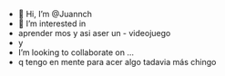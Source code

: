 - 👋 Hi, I’m @Juannch
- 👀 I’m interested in
- aprender mos y asi aser un       -  videojuego 
-  y
- I’m looking to collaborate on ...
- q tengo en mente para acer algo tadavia más chingo 

<!---
Juannch/Juannch is a ✨ special ✨ repository because its `README.md` (this file) appears on your GitHub profile.
You can click the Preview link to take a look at your changes.
--->
